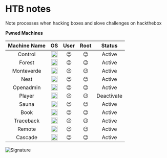 # HTB notes
Note processes when hacking boxes and slove challenges on hackthebox

**Pwned Machines**

| Machine Name | OS                                                                            | User                    | Root                    | Status     |
| :---:        | :---:                                                                         | :---:                   | :---:                   | :---:      |
| Control      | <img src="https://www.hackthebox.eu/images/win.png" width="20" height="20">   | :wink: 				 | :wink: 				   | Active     |
| Forest       | <img src="https://www.hackthebox.eu/images/win.png" width="20" height="20">   | :wink:                  | :wink:                  | Active     |
| Monteverde   | <img src="https://www.hackthebox.eu/images/win.png" width="20" height="20">   | :wink:                  | :wink:                  | Active     |
| Nest         | <img src="https://www.hackthebox.eu/images/win.png" width="20" height="20">   | :wink:                  | :wink:                  | Active     |
| Openadmin    | <img src="https://www.hackthebox.eu/images/linux.png" width="20" height="20"> | :wink:                  | :wink:                  | Active     |
| Player       | <img src="https://www.hackthebox.eu/images/linux.png" width="20" height="20"> | :wink:                  | :wink:                  | Deactivate |
| Sauna        | <img src="https://www.hackthebox.eu/images/win.png" width="20" height="20">   | :wink:                  | :wink:                  | Active     |
| Book         | <img src="https://www.hackthebox.eu/images/linux.png" width="20" height="20"> | :wink:                  | :wink:                  | Active     |
| Traceback    | <img src="https://www.hackthebox.eu/images/linux.png" width="20" height="20"> | :wink:                  | :wink:                  | Active     |
| Remote       | <img src="https://www.hackthebox.eu/images/win.png" width="20" height="20">   | :wink:                  | :wink:                  | Active     |
| Cascade      | <img src="https://www.hackthebox.eu/images/win.png" width="20" height="20">   | :wink:                  | :wink:                  | Active     |


![Signature](https://www.hackthebox.eu/badge/image/83903)
